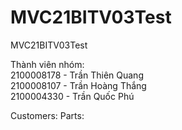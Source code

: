 # MVC21BITV03Test
MVC21BITV03Test

<p>Thành viên nhóm:<br/>
2100008178 - Trần Thiên Quang<br/>
2100008107 - Trần Hoàng Thắng<br/>
2100004330 - Trần Quốc Phú<br/>

Customers: 
Parts: 
